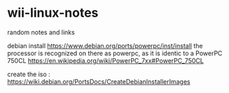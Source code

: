 # wii-linux-notes
random notes and links

debian install
https://www.debian.org/ports/powerpc/inst/install
the processor is recognized on there as powerpc, as it is identic to a PowerPC 750CL
https://en.wikipedia.org/wiki/PowerPC_7xx#PowerPC_750CL

create the iso : https://wiki.debian.org/PortsDocs/CreateDebianInstallerImages
